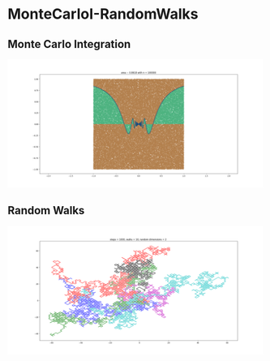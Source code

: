 # MonteCarloI-RandomWalks
## Monte Carlo Integration
![alt text](https://github.com/hasib2003/MonteCarloI-RandomWalks/blob/main/monteCarlo.png?raw=true)
## Random Walks
![alt text](https://github.com/hasib2003/MonteCarloI-RandomWalks/blob/main/walks.png?raw=true)

